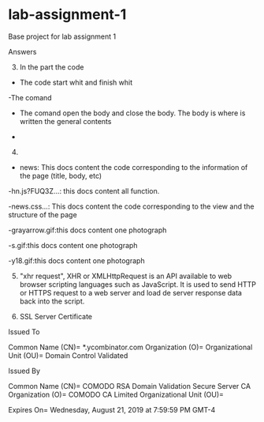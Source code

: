 # lab-assignment-1
Base project for lab assignment 1

Answers

3) In the part the code

- The code start whit <html> and finish whit </html>

-The comand  <title> is for insert the title in the page
*<title>Hacker News</title>

- The comand <body> open the body and </body> close the body. The body is where is written the general contents

* <body>

4)

- news: This docs content the code corresponding to the information of the page (title, body, etc)

-hn.js?FUQ3Z...: this docs content all function.

-news.css...: This docs content the code corresponding to the view and the structure of the page

-grayarrow.gif:this docs content one photograph

-s.gif:this docs content one photograph

-y18.gif:this docs content one photograph

5) "xhr request", XHR or XMLHttpRequest is an API available to web browser scripting languages such as JavaScript. It is used to send HTTP or HTTPS request to a web server and load de server response data back into the script.

6) SSL Server Certificate

Issued To


Common Name (CN)=	*.ycombinator.com
Organization (O)=	<Not Part Of Certificate>
Organizational Unit (OU)=	Domain Control Validated

Issued By


Common Name (CN)=	COMODO RSA Domain Validation Secure Server CA
Organization (O)=	COMODO CA Limited
Organizational Unit (OU)=	<Not Part Of Certificate>


Expires On=	Wednesday, August 21, 2019 at 7:59:59 PM GMT-4


























 
